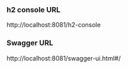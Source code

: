 ### h2 console URL 
http://localhost:8081/h2-console

### Swagger URL
http://localhost:8081/swagger-ui.html#/